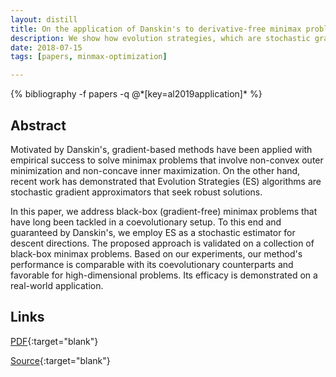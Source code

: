 ```yaml
---
layout: distill
title: On the application of Danskin's to derivative-free minimax problems
description: We show how evolution strategies, which are stochastic gradient approximators, can be used to solve min-max problems.
date: 2018-07-15
tags: [papers, minmax-optimization]

---
```

<div class="publications">
    {% bibliography -f papers -q @*[key=al2019application]* %}
</div>


## Abstract 

Motivated by Danskin's, gradient-based methods have been applied with empirical success to solve minimax problems that involve non-convex outer minimization and non-concave inner maximization. On the other hand, recent work has demonstrated that Evolution Strategies (ES) algorithms are stochastic gradient approximators that seek robust solutions. 

In this paper, we address black-box (gradient-free) minimax problems that have long been tackled in a coevolutionary setup. To this end and guaranteed by Danskin's, we employ ES as a stochastic estimator for descent directions. The proposed approach is validated on a collection of black-box minimax problems. Based on our experiments, our method's performance is comparable with its coevolutionary counterparts and favorable for high-dimensional problems. Its efficacy is demonstrated on a real-world application.

## Links
[PDF](https://arxiv.org/pdf/1805.06322.pdf){:target="blank"}

[Source](https://github.com/ALFA-group/reckless-minimax){:target="blank"}

